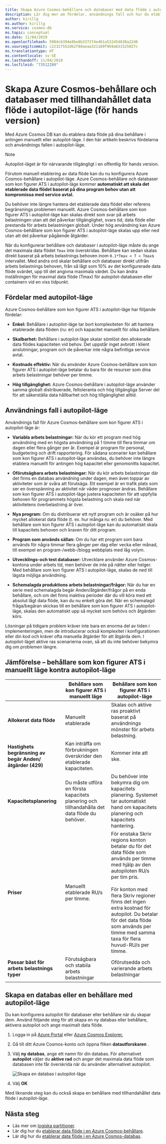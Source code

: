 ```yaml
---
title: Skapa Azure Cosmos-behållare och databaser med data flöde i autopilot-läge.
description: Lär dig mer om fördelar, användnings fall och hur du etablerar Azure Cosmos-databaser och behållare i autopilot-läge.
author: kirillg
ms.author: kirillg
ms.service: cosmos-db
ms.topic: conceptual
ms.date: 11/04/2019
ms.openlocfilehash: 598dc6394e8be8b3372f4ed61a522454830a22d6
ms.sourcegitcommit: c22327552d62f88aeaa321189f9b9a631525027c
ms.translationtype: HT
ms.contentlocale: sv-SE
ms.lasthandoff: 11/04/2019
ms.locfileid: "73512280"
---
```

# <a name="create-azure-cosmos-containers-and-databases-with-provisioned-throughput-in-autopilot-mode-preview"></a>Skapa Azure Cosmos-behållare och databaser med tillhandahållet data flöde i autopilot-läge (för hands version)

Med Azure Cosmos DB kan du etablera data flöde på dina behållare i antingen manuellt eller autopilot-läge. I den här artikeln beskrivs fördelarna och användnings fallen i autopilot-läge.

> [!NOTE]
> Autopilot-läget är för närvarande tillgängligt i en offentlig för hands version.

Förutom manuell etablering av data flöde kan du nu konfigurera Azure Cosmos-behållare i autopilot-läge. Azure Cosmos-behållare och databaser som kon figurer ATS i autopilot-läge kommer **automatiskt att skala det etablerade data flödet baserat på dina program behov utan att kompromissa med service avtal.**

Du behöver inte längre hantera det etablerade data flödet eller referens begränsnings problemen manuellt. Azure Cosmos-behållare som kon figurer ATS i autopilot-läge kan skalas direkt som svar på arbets belastningen utan att det påverkar tillgänglighet, svars tid, data flöde eller prestanda för arbets belastningen globalt. Under hög användning kan Azure Cosmos-behållare som kon figurer ATS i autopilot-läge skalas upp eller ned utan att det påverkar pågående åtgärder.

När du konfigurerar behållare och databaser i autopilot-läge måste du ange det maximala data flödet `Tmax` inte överskridas. Behållare kan sedan skalas direkt baserat på arbets belastnings behoven inom `0.1*Tmax < T < Tmax`s intervallet. Med andra ord skalar behållare och databaser direkt utifrån arbets belastnings behoven, från så lågt som 10% av det konfigurerade data flöde svärdet, upp till det angivna maximala värdet. Du kan ändra inställningen för maximal data flöde (Tmax) för autopilot-databasen eller containern vid en viss tidpunkt.

## <a name="benefits-of-autopilot-mode"></a>Fördelar med autopilot-läge

Azure Cosmos-behållare som kon figurer ATS i autopilot-läge har följande fördelar:

* **Enkel:** Behållare i autopilot-läge tar bort komplexiteten för att hantera etablerade data flöden (ru: er) och kapacitet manuellt för olika behållare.

* **Skalbarhet:** Behållare i autopilot-läge skalar sömlöst den allokerade data flödes kapaciteten vid behov. Det uppstår inget avbrott i klient anslutningar, program och de påverkar inte några befintliga service avtal.

* **Kostnads effektiv:** När du använder Azure Cosmos-behållare som kon figurer ATS i autopilot-läge betalar du bara för de resurser som dina arbets belastningar behöver per timme.

* **Hög tillgänglighet:** Azure Cosmos-behållare i autopilot-läge använder samma globalt distribuerade, feltoleranta och hög tillgängliga Server del för att säkerställa data hållbarhet och hög tillgänglighet alltid.

## <a name="use-cases-of-autopilot-mode"></a>Användnings fall i autopilot-läge

Användnings fall för Azure Cosmos-behållare som kon figurer ATS i autopilot-läge är:

* **Variabla arbets belastningar:** När du kör ett program med hög användning med en högsta användning på 1 timme till flera timmar om dagen eller flera gånger per år. Exempel är program för personal, budgetering och drift rapportering. För sådana scenarier kan behållare som kon figurer ATS i autopilot-läge användas, du behöver inte längre etablera manuellt för antingen hög kapacitet eller genomsnitts kapacitet.

* **Oförutsägbara arbets belastningar:** När du kör arbets belastningar där det finns en databas användning under dagen, men även toppar av aktiviteter som är svåra att förutsäga. Ett exempel är en trafik plats som ser en överspänning av aktivitet när väder prognoser ändras. Behållare som kon figurer ATS i autopilot-läge justera kapaciteten för att uppfylla behoven för programmets högsta belastning och skala ned när aktivitetens överbelastning är över.

* **Nya program:** Om du distribuerar ett nytt program och är osäker på hur mycket allokerat data flöde (t. ex. hur många ru: er) du behöver. Med behållare som kon figurer ATS i autopilot-läge kan du automatiskt skala till kapacitets behoven och kraven för ditt program.

* **Program som används sällan:** Om du har ett program som bara används för några timmar flera gånger per dag eller vecka eller månad, till exempel en program-/webb-/blogg webbplats med låg volym.

* **Utvecklings-och test databaser:** Utvecklare använder Azure Cosmos-kontona under arbets tid, men behöver de inte på nätter eller helger. Med behållare som kon figurer ATS i autopilot-läge, skalas de ned till lägsta möjliga användning.

* **Schemalagda produktions arbets belastningar/frågor:** När du har en serie med schemalagda begär Anden/åtgärder/frågor på en enda behållare, och om det finns inaktiva perioder där du vill köra med ett absolut lågt data flöde, kan du nu enkelt göra det. När en schemalagd fråga/begäran skickas till en behållare som kon figurer ATS i autopilot-läge, skalas den automatiskt upp så mycket som behövs och åtgärden körs.

Lösningar på tidigare problem kräver inte bara en enorma del av tiden i implementeringen, men de introducerar också komplexitet i konfigurationen eller din kod och kräver ofta manuella åtgärder för att åtgärda dem. I autopilot-läget aktive ras scenarierna ovan, så att du inte behöver bekymra dig om problemen längre.

## <a name="comparison--containers-configured-in-manual-mode-vs-autopilot-mode"></a>Jämförelse – behållare som kon figurer ATS i manuellt läge kontra autopilot-läge

|  | Behållare som kon figurer ATS i manuellt läge  | Behållare som kon figurer ATS i autopilot-läge |
|---------|---------|---------|
| **Allokerat data flöde** | Manuellt etablerade | Skalas och aktive ras proaktivt baserat på användnings mönster för arbets belastning. |
| **Hastighets begränsning av begär Anden/åtgärder (429)**  | Kan inträffa om förbrukningen överskrider den etablerade kapaciteten. | Kommer inte att ske.  |
| **Kapacitetsplanering** |  Du måste utföra en första kapacitets planering och tillhandahålla det data flöde du behöver. |    Du behöver inte bekymra dig om kapacitets planering. Systemet tar automatiskt hand om kapacitets planering och kapacitets hantering. |
| **Priser** | Manuellt etablerade RU/s per timme. | För enstaka Skriv regions konton betalar du för det data flöde som används per timme med hjälp av den autopiloten RU/s per tim pris. <br/><br/>För konton med flera Skriv regioner finns det ingen extra kostnad för autopilot. Du betalar för det data flöde som används per timme med samma taxa för flera huvud-RU/s per timme. |
| **Passar bäst för arbets belastnings typer** |  Förutsägbara och stabila arbets belastningar|   Oförutsedda och varierande arbets belastningar  |

## <a name="create-a-database-or-a-container-with-autopilot-mode"></a>Skapa en databas eller en behållare med autopilot-läge

Du kan konfigurera autopilot för databaser eller behållare när du skapar dem. Använd följande steg för att skapa en ny databas eller behållare, aktivera autopilot och ange maximalt data flöde.

1. Logga in på [Azure Portal](https://portal.azure.com) eller [Azure Cosmos Explorer.](https://cosmos.azure.com/)

1. Gå till ditt Azure Cosmos-konto och öppna fliken **datautforskaren** .

1. Välj **ny databas**, ange ett namn för din databas. För alternativet **autopilot** väljer du **aktive rad** och anger det maximala data flöde som databasen inte får överskrida när du använder alternativet autopilot.

   ![Skapa en databas i autopilot-läge](./media/provision-throughput-autopilot/create-database-autopilot-mode.png)

1. Välj **OK**

Med liknande steg kan du också skapa en behållare med tillhandahållet data flöde i autopilot-läge.

## <a name="next-steps"></a>Nästa steg

* Läs mer om [logiska partitioner](partition-data.md).
* Lär dig hur du [etablerar data flöde i en Azure Cosmos-behållare](how-to-provision-container-throughput.md).
* Lär dig hur du [etablerar data flöde i en Azure Cosmos-databas](how-to-provision-database-throughput.md).